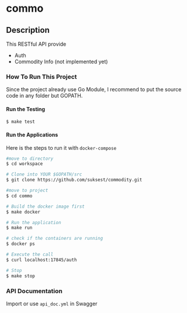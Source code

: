 # commo

## Description
This RESTful API provide

- Auth
- Commodity Info (not implemented yet)

### How To Run This Project

Since the project already use Go Module, I recommend to put the source code in any folder but GOPATH.

#### Run the Testing

```bash
$ make test
```

#### Run the Applications
Here is the steps to run it with `docker-compose`

```bash
#move to directory
$ cd workspace

# Clone into YOUR $GOPATH/src
$ git clone https://github.com/suksest/commodity.git

#move to project
$ cd commo

# Build the docker image first
$ make docker

# Run the application
$ make run

# check if the containers are running
$ docker ps

# Execute the call
$ curl localhost:17845/auth

# Stop
$ make stop
```

### API Documentation
Import or use `api_doc.yml` in Swagger